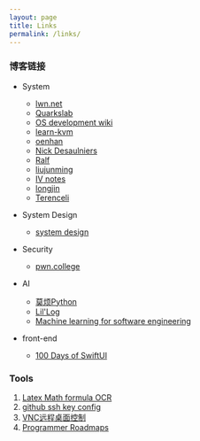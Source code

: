 ```yaml
---
layout: page
title: Links
permalink: /links/
---
```


### 博客链接

- System
  - [lwn.net](https://lwn.net/)
  - [Quarkslab](https://blog.quarkslab.com/index.html)
  - [OS development wiki](https://wiki.osdev.org/Main_Page)
  - [learn-kvm](https://github.com/yifengyou/learn-kvm)
  - [oenhan](https://oenhan.com/)
  - [Nick Desaulniers](https://nickdesaulniers.github.io/)
  - [Ralf](https://www.ralfj.de/blog/)
  - [liujunming](http://liujunming.top/)
  - [IV notes](https://notes.iveselov.info/)
  - [longjin](https://longjin666.cn/)
  - [Terenceli](https://terenceli.github.io/)

- System Design
  - [system design](https://www.hellointerview.com/learn/system-design/in-a-hurry/introduction)

- Security
  - [pwn.college](https://pwn.college/)

- AI
  - [莫烦Python](https://mofanpy.com/)
  - [Lil'Log](https://lilianweng.github.io/)
  - [Machine learning for software engineering](https://github.com/saltudelft/ml4se)

- front-end
  - [100 Days of SwiftUI](https://www.hackingwithswift.com/100/swiftui)


### Tools

1. [Latex Math formula OCR](https://simpletex.cn/ai/latex_ocr)
2. [github ssh key config](https://docs.github.com/zh/authentication/connecting-to-github-with-ssh/generating-a-new-ssh-key-and-adding-it-to-the-ssh-agent)
3. [VNC远程桌面控制](http://web.mit.edu/cdsdev/src/start.html)
4. [Programmer Roadmaps](https://roadmap.sh/)

